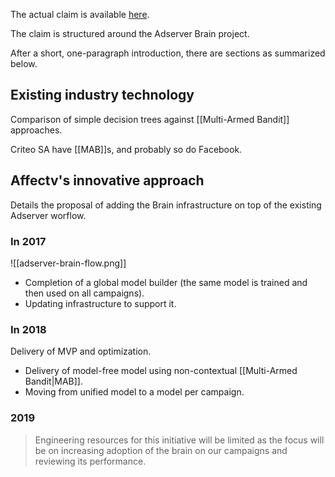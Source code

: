 The actual claim is available [here](https://docs.google.com/document/d/16O3tgbDSPEscpn9z8IUUt6xv_3xMcFhs/edit#heading=h.gjdgxs).

The claim is structured around the Adserver Brain project.

After a short, one-paragraph introduction, there are sections as summarized below.

## Existing industry technology

Comparison of simple decision trees against [[Multi-Armed Bandit]] approaches.

Criteo SA have [[MAB]]s, and probably so do Facebook.

## Affectv's innovative approach

Details the proposal of adding the Brain infrastructure on top of the existing Adserver worflow.

### In 2017

![[adserver-brain-flow.png]]

- Completion of a global model builder (the same model is trained and then used on all campaigns).
- Updating infrastructure to support it.

### In 2018

Delivery of MVP and optimization.

- Delivery of model-free model using non-contextual [[Multi-Armed Bandit|MAB]].
- Moving from unified model to a model per campaign.

### 2019

> Engineering resources for this initiative will be limited as the focus will be on increasing adoption of the brain on our campaigns and reviewing its performance.